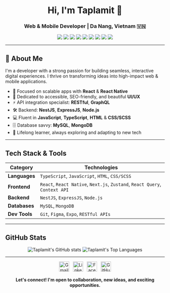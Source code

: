 <h1 align="center">Hi, I'm Taplamit 👋</h1>
<h3 align="center">Web & Mobile Developer | Da Nang, Vietnam 🇻🇳</h3>

<p align="center">
  <img src="https://img.shields.io/badge/JavaScript-F7DF1E?style=for-the-badge&logo=javascript&logoColor=black"/>
  <img src="https://img.shields.io/badge/TypeScript-3178C6?style=for-the-badge&logo=typescript&logoColor=white"/>
  <img src="https://img.shields.io/badge/React-20232A?style=for-the-badge&logo=react&logoColor=61DAFB"/>
  <img src="https://img.shields.io/badge/React_Native-20232A?style=for-the-badge&logo=react&logoColor=61DAFB"/>
  <img src="https://img.shields.io/badge/Node.js-339933?style=for-the-badge&logo=nodedotjs&logoColor=white"/>
  <img src="https://img.shields.io/badge/Next.js-000000?style=for-the-badge&logo=nextdotjs&logoColor=white"/>
  <img src="https://img.shields.io/badge/NestJS-E0234E?style=for-the-badge&logo=nestjs&logoColor=white"/>
  <img src="https://img.shields.io/badge/Express-000000?style=for-the-badge&logo=express&logoColor=white"/>
  <img src="https://img.shields.io/badge/MongoDB-47A248?style=for-the-badge&logo=mongodb&logoColor=white"/>
</p>

---

## 👋 About Me

I'm a developer with a strong passion for building seamless, interactive digital experiences. I thrive on transforming ideas into high-impact web & mobile applications.

- 🚀 Focused on scalable apps with **React** & **React Native**
- 🎨 Dedicated to accessible, SEO-friendly, and beautiful **UI/UX**
- ⚡ API integration specialist: **RESTful**, **GraphQL**
- 🛠️ Backend: **NestJS**, **ExpressJS**, **Node.js**
- 💻 Fluent in **JavaScript**, **TypeScript**, **HTML** & **CSS/SCSS**
- 🗄️ Database savvy: **MySQL**, **MongoDB**
- 🌱 Lifelong learner, always exploring and adapting to new tech

---

## Tech Stack & Tools

| Category            | Technologies                                                                                      |
|---------------------|--------------------------------------------------------------------------------------------------|
| **Languages**       | `TypeScript`, `JavaScript`, `HTML`, `CSS/SCSS`                                                   |
| **Frontend**        | `React`, `React Native`, `Next.js`, `Zustand`, `React Query`, `Context API`                      |
| **Backend**         | `NestJS`, `ExpressJS`, `Node.js`                                                                 |
| **Databases**       | `MySQL`, `MongoDB`                                                                               |
| **Dev Tools**       | `Git`, `Figma`, `Expo`, `RESTful APIs`                                               |

---

## GitHub Stats

<p align="center">
  <img src="https://github-readme-stats.vercel.app/api?username=Dangtruong-DUT&show_icons=true&theme=radical" alt="Taplamit's GitHub stats" />
  <img src="https://github-readme-stats.vercel.app/api/top-langs/?username=Dangtruong-DUT&layout=compact&theme=radical" alt="Taplamit's Top Languages" />
</p>

---
<p align="center" >
  <a href="mailto:ndtrg281@gmail.com" title="Email"><img src="https://img.icons8.com/fluency/48/gmail-new.png" width="32" alt="Gmail"/></a>
  &nbsp;
  <a href="https://www.linkedin.com/in/Dangtruong-DUT" title="LinkedIn"><img src="https://img.icons8.com/color/48/linkedin-circled.png" width="32" alt="LinkedIn"/></a>
  &nbsp;
  <a href="https://www.facebook.com/nd.trg281" title="Facebook"><img src="https://img.icons8.com/color/48/facebook-new.png" width="32" alt="Facebook"/></a>
  &nbsp;
  <a href="https://github.com/Dangtruong-DUT" title="GitHub"><img src="https://img.icons8.com/ios-filled/50/github.png" width="32" alt="GitHub"/></a>
</p>

<p align="center">
  <b>Let's connect! I'm open to collaboration, new ideas, and exciting opportunities.</b>
</p>
